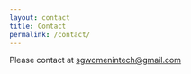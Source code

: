 ```yaml
---
layout: contact
title: Contact
permalink: /contact/
---
```

Please contact at sgwomenintech@gmail.com
